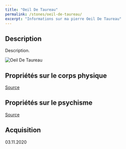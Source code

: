 ```yaml
---
title: "Oeil De Taureau"
permalink: /stones/oeil-de-taureau/
excerpt: "Informations sur ma pierre Oeil De Taureau"
---
```


## Description
Description.

![Oeil De Taureau](/images/stones//images/OeilDeTaureau_AgeDePierre_20201103.jpg.jpg "Oeil De Taureau")

## Propriétés sur le corps physique


[Source](https://)


## Propriétés sur le psychisme


[Source](https://)

## Acquisition


03.11.2020
